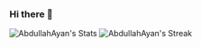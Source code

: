 ### Hi there 👋
![AbdullahAyan's Stats](https://github-readme-stats.vercel.app/api?username=AbdullahAyan&theme=highcontrast&show_icons=true&hide_border=false&count_private=true)
![AbdullahAyan's Streak](https://github-readme-streak-stats.herokuapp.com/?user=AbdullahAyan&theme=highcontrast&hide_border=false)
<!--
**AbdullahAyan/AbdullahAyan** is a ✨ _special_ ✨ repository because its `README.md` (this file) appears on your GitHub profile.

Here are some ideas to get you started:

- 🔭 I’m currently working on ...
- 🌱 I’m currently learning ...
- 👯 I’m looking to collaborate on ...
- 🤔 I’m looking for help with ...
- 💬 Ask me about ...
- 📫 How to reach me: ...
- 😄 Pronouns: ...
- ⚡ Fun fact: ...
-->
